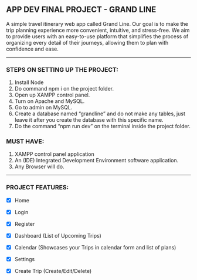 ## APP DEV FINAL PROJECT - GRAND LINE
A simple travel itinerary web app called Grand Line. Our goal is to make the trip planning experience more convenient, intuitive, and stress-free. We aim to provide users with an easy-to-use platform that simplifies the process of organizing every detail of their journeys, allowing them to plan with confidence and ease.

________________________________________________________________
### STEPS ON SETTING UP THE PROJECT:

1. Install Node
2. Do command npm i on the project folder.
3. Open up XAMPP control panel.
4. Turn on Apache and MySQL.
5. Go to admin on MySQL.
6. Create a database named “grandline” and do not make any tables, just leave it after you create the database with this specific name.
7. Do the command “npm run dev” on the terminal inside the project folder.

### MUST HAVE:
1.	XAMPP control panel application
2.	An (IDE) Integrated Development Environment software application.
3.	Any Browser will do.


________________________________________________________________
### PROJECT FEATURES:
- [X] Home
- [X] Login
- [X] Register
- [X] Dashboard (List of Upcoming Trips)
- [X] Calendar (Showcases your Trips in calendar form and list of plans)
- [X] Settings
- [X] Create Trip (Create/Edit/Delete)


